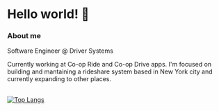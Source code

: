 # Hello world! 👋

### About me
Software Engineer @ Driver Systems

Currently working at Co-op Ride and Co-op Drive apps. I'm focused on building and mantaining a rideshare system based in New York city and currently expanding to other places.

\
[![Top Langs](https://github-readme-stats.vercel.app/api/top-langs/?username=gabriel11447&layout=compact&theme=dracula)](https://github.com/anuraghazra/github-readme-stats)
